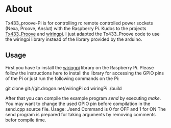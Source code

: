 # About

Tx433_proove-Pi is for controlling rc remote controlled power sockets (Nexa, Proove, Anslut)
with the Raspberry Pi. Kudos to the projects [Tx433_Proove](https://github.com/JoakimWesslen/Tx433_Proove)
and [wiringpi](https://projects.drogon.net/raspberry-pi/wiringpi).
I just adapted the Tx433_Proove code to use the wiringpi library instead of
the library provided by the arduino.


## Usage

First you have to install the [wiringpi](https://projects.drogon.net/raspberry-pi/wiringpi/download-and-install/) library on the Raspberry Pi.
Please follow the instructions here to install the library for accessing the GPIO pins of the Pi or just run the following commands on the Pi:

git clone git://git.drogon.net/wiringPi
cd wiringPi
./build

After that you can compile the example program *send* by executing *make*. 
You may want to change the used GPIO pin before compilation in the send.cpp source file.
Usage: ./send  <command>
 Command is 0 for OFF and 1 for ON
 The send program is prepared for taking arguments <transmitterCode> <channelCode> by removing comments befor compile time.


